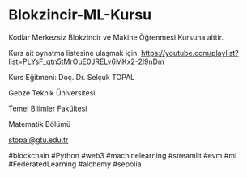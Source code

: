 # Blokzincir-ML-Kursu
Kodlar Merkezsiz Blokzincir ve Makine Öğrenmesi Kursuna aittir. 

Kurs ait oynatma listesine ulaşmak için: https://youtube.com/playlist?list=PLYsF_qtn5tMrOuE0JRELv6MKx2-2l9nDm 

Kurs Eğitmeni: Doç. Dr. Selçuk TOPAL

Gebze Teknik Üniversitesi

Temel Bilimler Fakültesi 

Matematik Bölümü

stopal@gtu.edu.tr 


#blockchain #Python #web3 #machinelearning #streamlit #evm #ml #FederatedLearning #alchemy #sepolia
